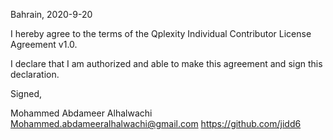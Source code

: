 Bahrain, 2020-9-20

I hereby agree to the terms of the Qplexity Individual Contributor License
Agreement v1.0.

I declare that I am authorized and able to make this agreement and sign this
declaration.

Signed,

Mohammed Abdameer Alhalwachi Mohammed.abdameeralhalwachi@gmail.com https://github.com/jidd6